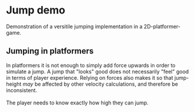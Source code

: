 # Jump demo
Demonstration of a versitile jumping implementation in a 2D-platformer-game.

## Jumping in platformers
In platformers it is not enough to simply add force upwards in order to simulate a jump. A jump that "looks" good does not necessarily "feel" good in terms
of player experience. Relying on forces also makes it so that jump-height <i>may</i> be affected by other velocity calculations, and therefore be inconsistent.
<br></br>
The player needs to know exactly how high they can jump.
